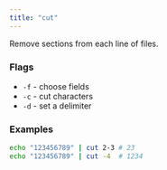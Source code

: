 ```yaml
---
title: "cut"
---
```


Remove sections from each line of files.

### Flags
- `-f` - choose fields
- `-c` - cut characters
- `-d` - set a delimiter

### Examples
```bash
echo "123456789" | cut 2-3 # 23
echo "123456789" | cut -4  # 1234
```
